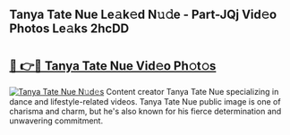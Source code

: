 ## Tanya Tate Nue Le𝚊k𝚎d N𝚞𝚍e - Part-JQj Vid𝚎o Photos Le𝚊ks 2hcDD

# <h2><a href="http://fb0jgd4.evod.top/?m=Tanya+Tate+Nue">🔗 👉🔴 Tanya Tate Nue Vid𝚎o Ph𝚘t𝚘s</a></h2>

[![Tanya Tate Nue N𝚞d𝚎s](https://i.imgur.com/8V9OHl7.gif)](http://fb0jgd4.evod.top/?m=Tanya+Tate+Nue)
Content creator Tanya Tate Nue specializing in dance and lifestyle-related videos. Tanya Tate Nue public image is one of charisma and charm, but he's also known for his fierce determination and unwavering commitment. 
